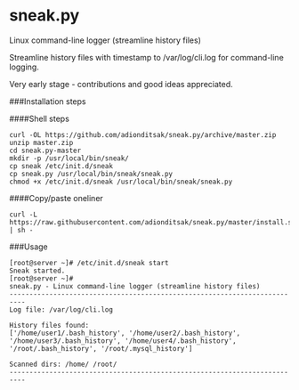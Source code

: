 sneak.py
========

Linux command-line logger (streamline history files)
    
Streamline history files with timestamp to /var/log/cli.log for command-line logging.

Very early stage - contributions and good ideas appreciated.

###Installation steps

####Shell steps

    curl -OL https://github.com/adionditsak/sneak.py/archive/master.zip
    unzip master.zip
    cd sneak.py-master
    mkdir -p /usr/local/bin/sneak/
    cp sneak /etc/init.d/sneak
    cp sneak.py /usr/local/bin/sneak/sneak.py
    chmod +x /etc/init.d/sneak /usr/local/bin/sneak/sneak.py

####Copy/paste oneliner
    
    curl -L https://raw.githubusercontent.com/adionditsak/sneak.py/master/install.sh | sh -
    
###Usage

    [root@server ~]# /etc/init.d/sneak start
    Sneak started.
    [root@server ~]#
    sneak.py - Linux command-line logger (streamline history files)
    --------------------------------------------------------------------------
    Log file: /var/log/cli.log
    
    History files found:
    ['/home/user1/.bash_history', '/home/user2/.bash_history', '/home/user3/.bash_history', '/home/user4/.bash_history', '/root/.bash_history', '/root/.mysql_history']
    
    Scanned dirs: /home/ /root/
    --------------------------------------------------------------------------

